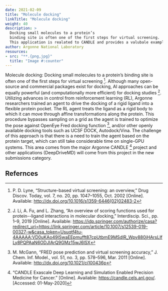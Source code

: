 ```yaml
---
date: 2021-02-09
title: "Molecule docking"
linkTitle: "Molecule docking"
weight: 40
description: >
  Docking small molecules to a protein’s
  binding site is often one of the first steps for virtual screening.
  This application is realated to CANDLE and provides a valubale example.
author: Argonne National Laboratory
resources:
- src: "**.{png,jpg}"
  title: "Image #:counter"
---
```


Molecule docking: Docking small molecules to a protein’s
binding site is often one of the first steps for virtual screening
[^56]. Although many open-source and commercial packages exist for
docking, AI approaches can be equally powerful (and computationally
more efficient) for docking studies [^57]. Utilizing advances in
control from reinforcement learning (RL), Argonne researchers trained
an agent to drive the docking of a rigid ligand into a flexible
protein pocket. The RL agent treats the ligand as a rigid body to
which it can move through affine transformations along the
protein. This procedure bypasses sampling on a grid as the agent is
trained to optimize the pose against OpenEye Fred docking function
[^58], and/or other openly available docking tools such as UCSF DOCK,
Autodock/Vina. The challenge of this approach is that there is a need
to train the agent based on the protein target, which can still take
considerable time on single-GPU systems. This area comes from the
major Argonne CANDLE [^59] project and other applications (DeepDriveMD)
will come from this project in the new submissions category. 

## Refernces

[^56]: P. D. Lyne, “Structure-based virtual screening: an overview,”
       Drug Discov. Today, vol. 7, no. 20, pp. 1047–1055, Oct. 2002
       [Online]. Available:
       http://dx.doi.org/10.1016/s1359-6446(02)02483-2

[^57]: J. Li, A. Fu, and L. Zhang, “An overview of scoring functions
	   used for protein--ligand interactions in molecular docking,”
	   Interdiscip. Sci., pp. 1–9, 2019 [Online]. Available:
	   https://idp.springer.com/authorize/casa?redirect_uri=https://link.springer.com/article/10.1007/s12539-019-00327-w&casa_token=Usuqtf4tu-4AAAAA:VD0uKAo49lSwaEEpmufft87cpUtbmE9MSdlR_Wpv880jHArsLIfLy8PQPAaN6ODJIArQ9GMz15wJ6lSX

[^58]: M. McGann, “FRED pose prediction and virtual screening
	   accuracy,” J. Chem. Inf. Model., vol. 51, no. 3, pp. 578–596,
	   Mar. 2011 [Online]. Available:
	   http://dx.doi.org/10.1021/ci100436p

[^59]: “CANDLE Exascale Deep Learning and Simulation Enabled Precision
	   Medicine for Cancer.” [Online]. Available:
	   https://candle.cels.anl.gov/. [Accessed: 01-May-2020]
